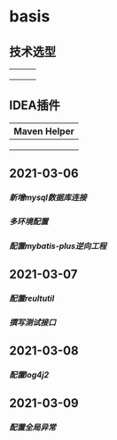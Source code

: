 # basis

## 技术选型

|      |      |      |
| ---- | ---- | ---- |
|      |      |      |
|      |      |      |
|      |      |      |

## IDEA插件

| Maven Helper |
| ------------ |
|              |
|              |
|              |



## 2021-03-06

##### 新增mysql数据库连接

##### 多环境配置

##### 配置mybatis-plus逆向工程

## 2021-03-07

##### 配置reultutil

##### 撰写测试接口

## 2021-03-08

##### 配置log4j2

## 2021-03-09

##### 配置全局异常

